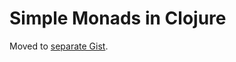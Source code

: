 # Simple Monads in Clojure

Moved to [separate Gist](https://gist.github.com/n2o/b111c77ad182451729c768f918ec7ec8).
